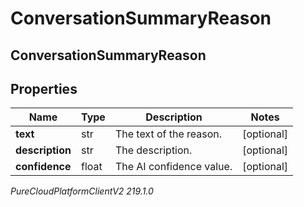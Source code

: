 # ConversationSummaryReason

## ConversationSummaryReason

## Properties

|Name | Type | Description | Notes|
|------------ | ------------- | ------------- | -------------|
| **text** | str | The text of the reason. | [optional] |
| **description** | str | The description. | [optional] |
| **confidence** | float | The AI confidence value. | [optional] |



_PureCloudPlatformClientV2 219.1.0_
